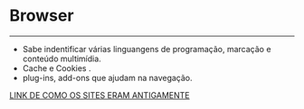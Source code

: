# Browser

---
- Sabe indentificar várias linguangens de programação, marcação e conteúdo multimídia.
- Cache e Cookies .
- plug-ins, add-ons que ajudam na navegação.

[LINK DE COMO OS SITES ERAM ANTIGAMENTE](http://archive.org/) 










